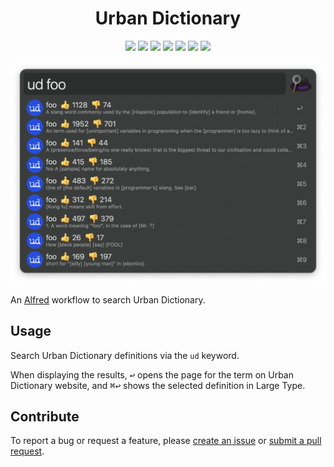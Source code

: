 <h1 align="center">Urban Dictionary</h1>

<p align="center">
  <a href="https://github.com/xilopaint/alfred-urban-dictionary/releases/latest">
  <img src="https://img.shields.io/github/v/release/xilopaint/alfred-urban-dictionary"></a>
  <a href="https://github.com/xilopaint/alfred-urban-dictionary/releases">
  <img src="https://img.shields.io/github/downloads/xilopaint/alfred-urban-dictionary/total"></a>
  <a href="https://github.com/psf/black">
  <img src="https://img.shields.io/badge/code%20style-black-000000"></a>
  <a href="https://github.com/PyCQA/pylint">
  <img src="https://img.shields.io/badge/linting-pylint-yellowgreen"></a>
  <a href="https://github.com/PyCQA/bandit">
  <img src="https://img.shields.io/badge/security-bandit-yellow"></a>
  <a href="https://www.codacy.com/gh/xilopaint/alfred-urban-dictionary/dashboard">
  <img src="https://app.codacy.com/project/badge/Grade/dfbb1bb917804d52ac4fba4e2866d7b9"></a>
  <a href="https://github.com/xilopaint/alfred-urban-dictionary/blob/main/LICENSE">
  <img src="https://img.shields.io/github/license/xilopaint/alfred-urban-dictionary"></a>
</p>

<p align="center">
  <img src="src/images/about/demo.png">
</p>

An [Alfred][1] workflow to search Urban Dictionary.

## Usage

Search Urban Dictionary definitions via the `ud` keyword.

When displaying the results, <kbd>↩&#xFE0E;</kbd> opens the page for the term on Urban
Dictionary website, and <kbd>⌘</kbd><kbd>↩&#xFE0E;</kbd> shows the selected definition in Large Type.

## Contribute

To report a bug or request a feature, please [create an issue][2] or
[submit a pull request][3].

[1]:http://www.alfredapp.com/
[2]:https://github.com/xilopaint/alfred-urban-dictionary/issues
[3]:https://github.com/xilopaint/alfred-urban-dictionary/pulls
